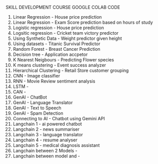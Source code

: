 SKILL DEVELOPMENT COURSE GOOGLE COLAB CODE

1. Linear Regression - House price prediction
2. Linear Regression - Exam Score prediction based on hours of study
3. Logistic regression - House price prediction
4. Logsitic regression - Cricket team victory predictor
5. Using Synthetic Data - Weight predictor given height
7. Using datasets - Titanic Survival Predictor
8. Random Forest - Breast Cancer Prediction
9. Decision tree - Application accpetor
10. K Nearest Neigbours - Predicting Flower species
11. K means clustering - Event success analyzer
12. Hierarchical Clustering - Retail Store customer grouping
13. CNN - Image classifier
14. RNN - Movie Review sentiment analysis
15. LSTM -
16. CAN - 
17. GenAI - ChatBot
18. GenAI - Language Translator
19. GenAI - Text to Speech
20. GenAI - Spam Detection
21. Connecting to AI - Chatbot using Gemini API
22. Langchain 1 - ai powered chatbot
23. Langchain 2 - news summariser
24. Langchain 3 - language translator
25. Langchain 4 - resume analyser
26. Langchain 5 - medical diagnosis assistant
27. Langchain between 2 Models -
28. Langchain between model and -
